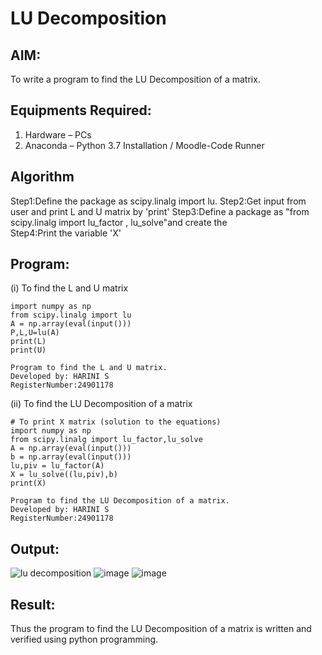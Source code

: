 # LU Decomposition 

## AIM:
To write a program to find the LU Decomposition of a matrix.

## Equipments Required:
1. Hardware – PCs
2. Anaconda – Python 3.7 Installation / Moodle-Code Runner

## Algorithm
Step1:Define the package as scipy.linalg import lu.
Step2:Get input from user and print L and U matrix by 'print'
Step3:Define a package as "from scipy.linalg import lu_factor , lu_solve"and create the  
Step4:Print the variable 'X' 

## Program:
(i) To find the L and U matrix
```
import numpy as np
from scipy.linalg import lu
A = np.array(eval(input()))
P,L,U=lu(A)
print(L)
print(U)

Program to find the L and U matrix.
Developed by: HARINI S
RegisterNumber:24901178 

```
(ii) To find the LU Decomposition of a matrix
```
# To print X matrix (solution to the equations)
import numpy as np
from scipy.linalg import lu_factor,lu_solve
A = np.array(eval(input()))
b = np.array(eval(input()))
lu,piv = lu_factor(A)
X = lu_solve((lu,piv),b)
print(X)

Program to find the LU Decomposition of a matrix.
Developed by: HARINI S
RegisterNumber:24901178

```

## Output:
![lu decomposition]()
![image](https://github.com/user-attachments/assets/20283160-7288-4540-9ad0-043f8dbbe095)
![image](https://github.com/user-attachments/assets/c5072b40-8af0-4480-acdd-a267ecadb822)


## Result:
Thus the program to find the LU Decomposition of a matrix is written and verified using python programming.

